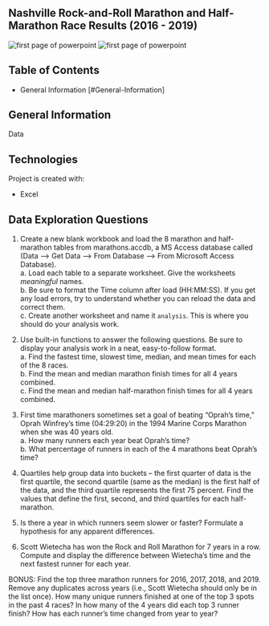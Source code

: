 ## Nashville Rock-and-Roll Marathon and Half-Marathon Race Results (2016 - 2019)

![first page of powerpoint](../main/images/marathon2.png)
![first page of powerpoint](../main/images/marathon1.jpeg)

## Table of Contents
* General Information [#General-Information]


## General Information
Data

## Technologies
Project is created with:
* Excel

## Data Exploration Questions

1. Create a new blank workbook and load the 8 marathon and half-marathon tables from marathons.accdb, a MS Access database called (Data --> Get Data --> From Database --> From Microsoft Access Database).  
    a. Load each table to a separate worksheet. Give the worksheets *_meaningful_* names.  
    b. Be sure to format the Time column after load (HH:MM:SS). If you get any load errors, try to understand whether you can reload the data and correct them.  
    c. Create another worksheet and name it `analysis`. This is where you should do your analysis work.  

2. Use built-in functions to answer the following questions. Be sure to display your analysis work in a neat, easy-to-follow format.    
    a. Find the fastest time, slowest time, median, and mean times for each of the 8 races.  
    b. Find the mean and median marathon finish times for all 4 years combined.  
    c. Find the mean and median half-marathon finish times for all 4 years combined.  

3. First time marathoners sometimes set a goal of beating “Oprah’s time,” Oprah Winfrey’s time (04:29:20) in the 1994 Marine Corps Marathon when she was 40 years old.  
        a. How many runners each year beat Oprah’s time?  
        b. What percentage of runners in each of the 4 marathons beat Oprah’s time?  

4. Quartiles help group data into buckets – the first quarter of data is the first quartile, the second quartile (same as the median) is the first half of the data, and the third quartile represents the first 75 percent. Find the values that define the first, second, and third quartiles for each half-marathon. 

5. Is there a year in which runners seem slower or faster? Formulate a hypothesis for any apparent differences.

6. Scott Wietecha has won the Rock and Roll Marathon for 7 years in a row. Compute and display the difference between Wietecha’s time and the next fastest runner for each year.

BONUS: Find the top three marathon runners for 2016, 2017, 2018, and 2019. Remove any duplicates across years (i.e., Scott Wietecha should only be in the list once). How many unique runners finished at one of the top 3 spots in the past 4 races? In how many of the 4 years did each top 3 runner finish? How has each runner’s time changed from year to year?





